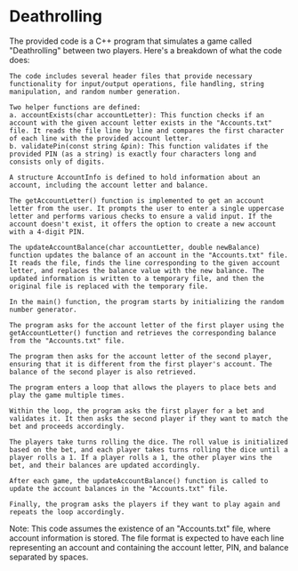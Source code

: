 # Deathrolling

The provided code is a C++ program that simulates a game called "Deathrolling" between two players. Here's a breakdown of what the code does:

    The code includes several header files that provide necessary functionality for input/output operations, file handling, string manipulation, and random number generation.

    Two helper functions are defined:
    a. accountExists(char accountLetter): This function checks if an account with the given account letter exists in the "Accounts.txt" file. It reads the file line by line and compares the first character of each line with the provided account letter.
    b. validatePin(const string &pin): This function validates if the provided PIN (as a string) is exactly four characters long and consists only of digits.

    A structure AccountInfo is defined to hold information about an account, including the account letter and balance.

    The getAccountLetter() function is implemented to get an account letter from the user. It prompts the user to enter a single uppercase letter and performs various checks to ensure a valid input. If the account doesn't exist, it offers the option to create a new account with a 4-digit PIN.

    The updateAccountBalance(char accountLetter, double newBalance) function updates the balance of an account in the "Accounts.txt" file. It reads the file, finds the line corresponding to the given account letter, and replaces the balance value with the new balance. The updated information is written to a temporary file, and then the original file is replaced with the temporary file.

    In the main() function, the program starts by initializing the random number generator.

    The program asks for the account letter of the first player using the getAccountLetter() function and retrieves the corresponding balance from the "Accounts.txt" file.

    The program then asks for the account letter of the second player, ensuring that it is different from the first player's account. The balance of the second player is also retrieved.

    The program enters a loop that allows the players to place bets and play the game multiple times.

    Within the loop, the program asks the first player for a bet and validates it. It then asks the second player if they want to match the bet and proceeds accordingly.

    The players take turns rolling the dice. The roll value is initialized based on the bet, and each player takes turns rolling the dice until a player rolls a 1. If a player rolls a 1, the other player wins the bet, and their balances are updated accordingly.

    After each game, the updateAccountBalance() function is called to update the account balances in the "Accounts.txt" file.

    Finally, the program asks the players if they want to play again and repeats the loop accordingly.

Note: This code assumes the existence of an "Accounts.txt" file, where account information is stored. The file format is expected to have each line representing an account and containing the account letter, PIN, and balance separated by spaces.
